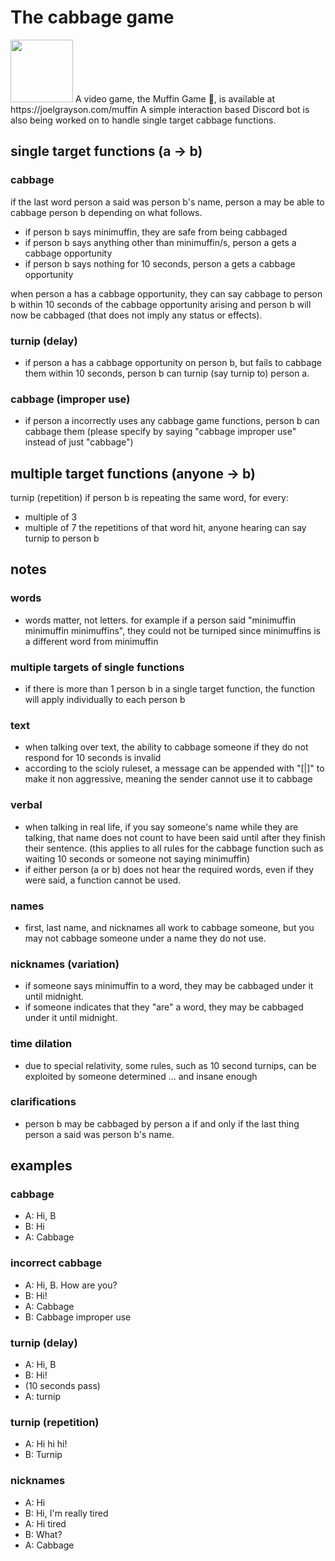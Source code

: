 # The cabbage game

<img src='https://w.joelgrayson.com/image/certified.png' width=100>
A video game, the Muffin Game 🧁, is available at https://joelgrayson.com/muffin
A simple interaction based Discord bot is also being worked on to handle single target cabbage functions.

## single target functions (a -> b)
### cabbage
if the last word person a said was person b's name, person a may be able to cabbage person b depending on what follows.
- if person b says minimuffin, they are safe from being cabbaged
- if person b says anything other than minimuffin/s, person a gets a cabbage opportunity
- if person b says nothing for 10 seconds, person a gets a cabbage opportunity

when person a has a cabbage opportunity, they can say cabbage to person b within 10 seconds of the cabbage opportunity arising and person b will now be cabbaged (that does not imply any status or effects).

### turnip (delay)
- if person a has a cabbage opportunity on person b, but fails to cabbage them within 10 seconds, person b can turnip (say turnip to) person a.

### cabbage (improper use)
- if person a incorrectly uses any cabbage game functions, person b can cabbage them (please specify by saying "cabbage improper use" instead of just "cabbage")


## multiple target functions (anyone -> b)
turnip (repetition)
if person b is repeating the same word, for every:
- multiple of 3
- multiple of 7
the repetitions of that word hit, anyone hearing can say turnip to person b


## notes
### words
- words matter, not letters. for example if a person said "minimuffin minimuffin minimuffins", they could not be turniped since minimuffins is a different word from minimuffin

### multiple targets of single functions
- if there is more than 1 person b in a single target function, the function will apply individually to each person b

### text
- when talking over text, the ability to cabbage someone if they do not respond for 10 seconds is invalid
- according to the scioly ruleset, a message can be appended with "[|]" to make it non aggressive, meaning the sender cannot use it to cabbage

### verbal
- when talking in real life, if you say someone's name while they are talking, that name does not count to have been said until after they finish their sentence. (this applies to all rules for the cabbage function such as waiting 10 seconds or someone not saying minimuffin)
- if either person (a or b) does not hear the required words, even if they were said, a function cannot be used.

### names
- first, last name, and nicknames all work to cabbage someone, but you may not cabbage someone under a name they do not use.

### nicknames (variation)
- if someone says minimuffin to a word, they may be cabbaged under it until midnight.
- if someone indicates that they "are" a word, they may be cabbaged under it until midnight.

### time dilation
- due to special relativity, some rules, such as 10 second turnips, can be exploited by someone determined ... and insane enough

### clarifications
- person b may be cabbaged by person a if and only if the last thing person a said was person b's name.

## examples
### cabbage
- A: Hi, B
- B: Hi
- A: Cabbage

### incorrect cabbage
- A: Hi, B. How are you?
- B: Hi!
- A: Cabbage
- B: Cabbage improper use

### turnip (delay)
- A: Hi, B
- B: Hi!
- (10 seconds pass)
- A: turnip

### turnip (repetition)
- A: Hi hi hi!
- B: Turnip

### nicknames
- A: Hi
- B: Hi, I'm really tired
- A: Hi tired
- B: What?
- A: Cabbage